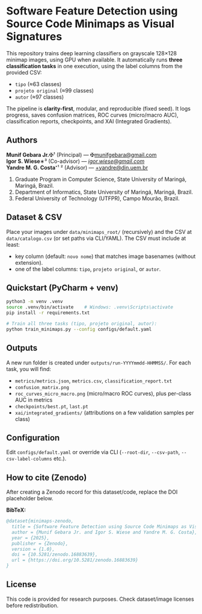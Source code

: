 # Software Feature Detection using Source Code Minimaps as Visual Signatures

This repository trains deep learning classifiers on grayscale 128×128 minimap images, using GPU when available.
It automatically runs **three classification tasks** in one execution, using the label columns from the provided CSV:
- `tipo` (≈63 classes)
- `projeto original` (≈99 classes)
- `autor` (≈97 classes)

The pipeline is **clarity-first**, modular, and reproducible (fixed seed). It logs progress,
saves confusion matrices, ROC curves (micro/macro AUC), classification reports, checkpoints, and XAI (Integrated Gradients).

## Authors
**Munif Gebara Jr.**✠¹ (Principal) — ✠munifgebara@gmail.com  
**Igor S. Wiese**∗³ (Co-advisor) — *igor.wiese@gmail.com*  
**Yandre M. G. Costa**⁺¹ ² (Advisor) — +yandre@din.uem.br

1. Graduate Program in Computer Science, State University of Maringá, Maringá, Brazil.  
2. Department of Informatics, State University of Maringá, Maringá, Brazil.  
3. Federal University of Technology (UTFPR), Campo Mourão, Brazil.

## Dataset & CSV
Place your images under `data/minimaps_root/` (recursively) and the CSV at `data/catalogo.csv` (or set paths via CLI/YAML).
The CSV must include at least:
- key column (default: `novo nome`) that matches image basenames (without extension).
- one of the label columns: `tipo`, `projeto original`, or `autor`.

## Quickstart (PyCharm + venv)
```bash
python3 -m venv .venv
source .venv/bin/activate    # Windows: .venv\Scripts\activate
pip install -r requirements.txt

# Train all three tasks (tipo, projeto original, autor):
python train_minimaps.py --config configs/default.yaml
```

## Outputs
A new run folder is created under `outputs/run-YYYYmmdd-HHMMSS/`. For each task, you will find:
- `metrics/metrics.json`, `metrics.csv`, `classification_report.txt`
- `confusion_matrix.png`
- `roc_curves_micro_macro.png` (micro/macro ROC curves), plus per-class AUC in metrics
- `checkpoints/best.pt`, `last.pt`
- `xai/integrated_gradients/` (attributions on a few validation samples per class)

## Configuration
Edit `configs/default.yaml` or override via CLI (`--root-dir`, `--csv-path`, `--csv-label-columns` etc.).

## How to cite (Zenodo)
After creating a Zenodo record for this dataset/code, replace the DOI placeholder below.

**BibTeX:**
```bibtex
@dataset{minimaps-zenodo,
  title = {Software Feature Detection using Source Code Minimaps as Visual Signatures},
  author = {Munif Gebara Jr. and Igor S. Wiese and Yandre M. G. Costa},
  year = {2025},
  publisher = {Zenodo},
  version = {1.0},
  doi = {10.5281/zenodo.16883639},
  url = {https://doi.org/10.5281/zenodo.16883639}
}
```

## License
This code is provided for research purposes. Check dataset/image licenses before redistribution.
